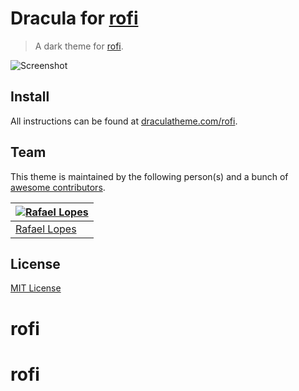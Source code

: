 # Dracula for [rofi](https://github.com/davatorium/rofi)

> A dark theme for [rofi](https://github.com/davatorium/rofi).

![Screenshot](./screenshot.png)

## Install

All instructions can be found at [draculatheme.com/rofi](https://draculatheme.com/rofi).

## Team

This theme is maintained by the following person(s) and a bunch of [awesome contributors](https://github.com/dracula/rofi/graphs/contributors).

| [![Rafael Lopes](https://avatars2.githubusercontent.com/u/28673457?s=70)](https://github.com/RaphGL) |
| --- |
| [Rafael Lopes](https://github.com/RaphGL) |

## License

[MIT License](./LICENSE)
# rofi
# rofi
